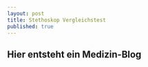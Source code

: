 ```yaml
---
layout: post
title: Stethoskop Vergleichstest
published: true
---
```

## Hier entsteht ein Medizin-Blog
